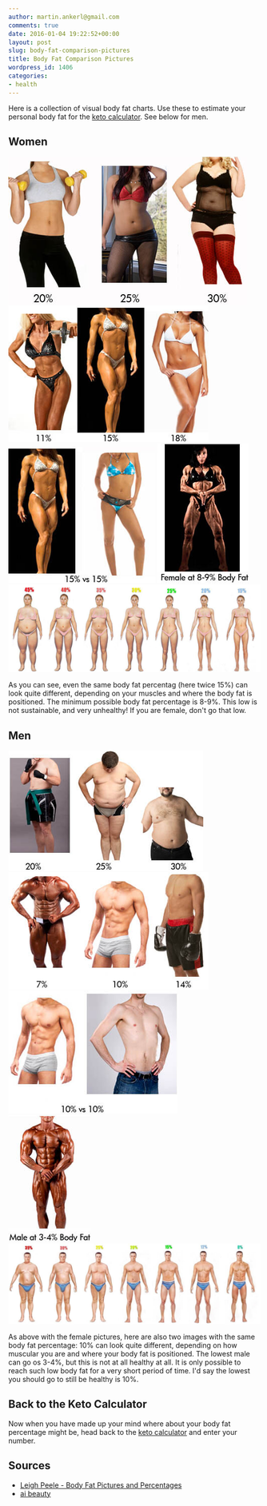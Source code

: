 ```yaml
---
author: martin.ankerl@gmail.com
comments: true
date: 2016-01-04 19:22:52+00:00
layout: post
slug: body-fat-comparison-pictures
title: Body Fat Comparison Pictures
wordpress_id: 1406
categories:
- health
---
```


Here is a collection of visual body fat charts. Use these to estimate your personal body fat for the [keto calculator](http://keto-calculator.ankerl.com/). See below for men.


## Women

![body-fat-percentages-female-high](/img/2016/01/body-fat-percentage-pictures-female.jpg)
![low female body fat percentages](/img/2016/01/female-body-fat-percentage-pictures.jpg)
![15% female body fat comparrison](/img/2016/01/15-percent-body-fat-female1.jpg)
![female at 8-9 percent body fat](/img/2016/01/female-8-9-percent-body-fat.jpg)
![5GZMP](/img/2016/01/5GZMP.jpg)

As you can see, even the same body fat percentag (here twice 15%) can look quite different, depending on your muscles and where the body fat is positioned. The minimum possible body fat percentage is 8-9%. This low is not sustainable, and very unhealthy! If you are female, don't go that low.

## Men

![Men at different body fat levels](/img/2016/01/pictures-of-body-fat-percentages.jpg)
![male body fat percentages](/img/2016/01/male-body-fat-percentages-pictures.jpg)
![10-percent-body-fat-male-pictures1](/img/2016/01/10-percent-body-fat-male-pictures1.jpg)
![Picture of a man at 3-4% body fat](/img/2016/01/4-percent-body-fat-male.jpg)
![](/img/2016/01/army-body-fat-calculator1.jpg)

As above with the female pictures, here are also two images with the same body fat percentage: 10% can look quite different, depending on how muscular you are and where your body fat is positioned. The lowest male can go os 3-4%, but this is not at all healthy at all. It is only possible to reach such low body fat for a very short period of time. I'd say the lowest you should go to still be healthy is 10%.


## Back to the Keto Calculator

Now when you have made up your mind where about your body fat percentage might be, head back to the [keto calculator](https://keto-calculator.ankerl.com/) and enter your number.


## Sources

* [Leigh Peele - Body Fat Pictures and Percentages](http://www.leighpeele.com/body-fat-pictures-and-percentages)
* [ai beauty](http://aibeauty2013.pixnet.net/blog/post/437975866-ai-beauty-%E6%8A%BD%E8%84%82)